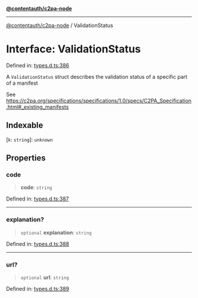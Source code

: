 [**@contentauth/c2pa-node**](../README.md)

***

[@contentauth/c2pa-node](../README.md) / ValidationStatus

# Interface: ValidationStatus

Defined in: [types.d.ts:386](https://github.com/contentauth/c2pa-node-v2/blob/c336e36bb30fc393837615821d0e64cbfdcdeea6/js-src/types.d.ts#L386)

A `ValidationStatus` struct describes the validation status of a specific part of a manifest

See <https://c2pa.org/specifications/specifications/1.0/specs/C2PA_Specification.html#_existing_manifests>

## Indexable

\[`k`: `string`\]: `unknown`

## Properties

### code

> **code**: `string`

Defined in: [types.d.ts:387](https://github.com/contentauth/c2pa-node-v2/blob/c336e36bb30fc393837615821d0e64cbfdcdeea6/js-src/types.d.ts#L387)

***

### explanation?

> `optional` **explanation**: `string`

Defined in: [types.d.ts:388](https://github.com/contentauth/c2pa-node-v2/blob/c336e36bb30fc393837615821d0e64cbfdcdeea6/js-src/types.d.ts#L388)

***

### url?

> `optional` **url**: `string`

Defined in: [types.d.ts:389](https://github.com/contentauth/c2pa-node-v2/blob/c336e36bb30fc393837615821d0e64cbfdcdeea6/js-src/types.d.ts#L389)
